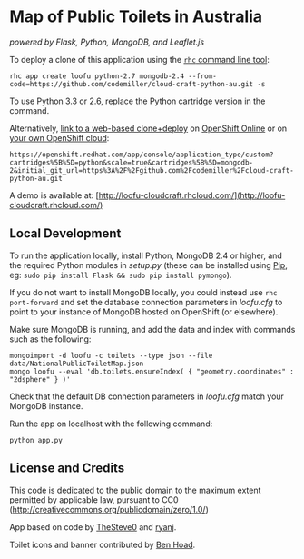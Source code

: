# Map of Public Toilets in Australia 
*powered by Flask, Python, MongoDB, and Leaflet.js*

To deploy a clone of this application using the [`rhc` command line tool](http://rubygems.org/gems/rhc):

    rhc app create loofu python-2.7 mongodb-2.4 --from-code=https://github.com/codemiller/cloud-craft-python-au.git -s

To use Python 3.3 or 2.6, replace the Python cartridge version in the command.

Alternatively, [link to a web-based clone+deploy](https://openshift.redhat.com/app/console/application_type/custom?cartridges%5B%5D=python&scale=true&cartridges%5B%5D=mongodb-2&initial_git_url=https%3A%2F%2Fgithub.com%2Fcodemiller%2Fcloud-craft-python-au.git) on [OpenShift Online](http://OpenShift.com) or on [your own OpenShift cloud](http://openshift.github.io):

    https://openshift.redhat.com/app/console/application_type/custom?cartridges%5B%5D=python&scale=true&cartridges%5B%5D=mongodb-2&initial_git_url=https%3A%2F%2Fgithub.com%2Fcodemiller%2Fcloud-craft-python-au.git

A demo is available at: [http://loofu-cloudcraft.rhcloud.com/](http://loofu-cloudcraft.rhcloud.com/)

## Local Development

To run the application locally, install Python, MongoDB 2.4 or higher, and the required Python modules in _setup.py_ (these can be installed using [Pip](http://en.wikipedia.org/wiki/Pip_\(package_manager\)), eg: `sudo pip install Flask && sudo pip install pymongo`).

If you do not want to install MongoDB locally, you could instead use `rhc port-forward` and set the database connection parameters in _loofu.cfg_ to point to your instance of MongoDB hosted on OpenShift (or elsewhere).

Make sure MongoDB is running, and add the data and index with commands such as the following:

	mongoimport -d loofu -c toilets --type json --file data/NationalPublicToiletMap.json
	mongo loofu --eval 'db.toilets.ensureIndex( { "geometry.coordinates" : "2dsphere" } )'

Check that the default DB connection parameters in _loofu.cfg_ match your MongoDB instance.

Run the app on localhost with the following command:

    python app.py

## License and Credits
This code is dedicated to the public domain to the maximum extent permitted by applicable law, pursuant to CC0 (http://creativecommons.org/publicdomain/zero/1.0/)

App based on code by [TheSteve0](https://github.com/thesteve0/pythonwebmap) and [ryanj](https://github.com/ryanj/flask-base).

Toilet icons and banner contributed by [Ben Hoad](http://benhoad.net).
